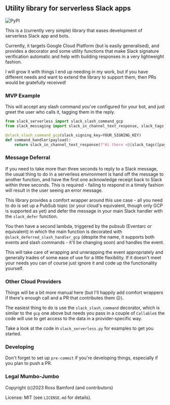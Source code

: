## Utility library for serverless Slack apps

![PyPI](https://img.shields.io/pypi/v/slack-serverless)

This is a (currently very simple) library that eases development of serverless Slack
app and bots.

Currently, it targets Google Cloud Platform (but is easily generalised), and provides 
a decorator and some utility functions that make Slack signature verification automatic
and help with building responses in a very lightweight fashion.

I will grow it with things I end up needing in my work, but if you have different
needs and want to extend the library to support them, then PRs would be gratefully
received!

### MVP Example

This will accept any slash command you've configured for your bot, and just greet 
the user who calls it, tagging them in the reply. 

```python
from slack_serverless import slack_slash_command_gcp
from slack_messaging import slack_in_channel_text_response, slack_tags

@slack_slash_command_gcp(slack_signing_key=YOUR_SIGNING_KEY)
def command_handler(payload):
    return slack_in_channel_text_response(f"Hi there <@{slack_tags([payload['user_id']])}>")
```

### Message Deferral

If you need to take more than three seconds to reply to a Slack message, the usual
thing to do in a serverless environment is hand off the message to another function,
and have the first one acknowledge receipt back to Slack within three seconds. This 
is required - failing to respond in a timely fashion will result in the user seeing
an error message.

This library provides a comfort wrapper around this use case - all you need to do is
set up a PubSub topic (or your cloud's equivalent, though only GCP is supported as yet)
and defer the message in your main Slack handler with the `slack_defer` function.

You then have a second lambda, triggered by the pubsub (Eventarc or equivalent) in 
which the main function is decorated with `@slack_deferred_slash_handler_gcp`
(despite the name, it supports both events and slash commands - it'll be 
changing soon) and handles the event.

This will take care of wrapping and unwrapping the event appropriately and generally
trades of some ease of use for a little flexibility. If it doesn't meet your needs
you can of course just ignore it and code up the functionality yourself.


### Other Cloud Providers

Things will be a bit more manual here (but I'll happily add comfort wrappers if
there's enough call and a PR that contributes them 😉).

The easiest thing to do is use the `slack_slash_command` decorator, which 
is similar to the `gcp` one above but needs you pass in a couple of `Callable`s
the code will use to get access to the data in a provider-specific way.

Take a look at the code in `slack_serverless.py` for examples to get you started.

### Developing

Don't forget to set up `pre-commit` if you're developing things, especially if you
plan to push a PR.

### Legal Mumbo-Jumbo

Copyright (c)2023 Ross Bamford (and contributors)

License: MIT (see `LICENSE.md` for details).
